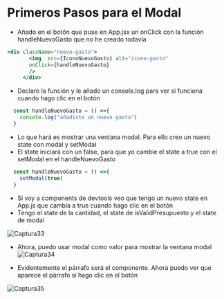 # Primeros Pasos para el Modal

- Añado en el botón que puse en App.jsx un onClick con la función handleNuevoGasto que no he creado todavía
~~~jsx
<div className="nuevo-gasto">
       <img  src={IconoNuevoGasto} alt="icono-gasto"
       onClick={handleNuevoGasto}
       />
     </div>
~~~
- Declaro la función y le añado un console.log para ver si funciona cuando hago clic en el botón
~~~jsx
  const handleNuevoGasto = () =>{
    console.log("añadiste un nuevo gasto")
  }
~~~
- Lo que hará es mostrar una ventana modal. Para ello creo un nuevo state con modal y setModal
- El state iniciará con un false, para que yo cambie el state a true con el setModal en el handleNuevoGasto

~~~jsx
  const handleNuevoGasto = () =>{
    setModal(true)
  }
~~~
- Si voy a components de devtools veo que tengo un nuevo state en App.js que cambia a true cuando hago clic en el botón
- Tengo el state de la cantidad, el state de isValidPresupuesto y el state de modal

![Captura33](./Captura33.png)

- Ahora, puedo usar modal como valor para mostrar la ventana modal
![Captura34](./Captura34.png)

- Evidentemente el párrafo será el componente. Ahora puedo ver que aparece el párrafo si hago clic en el botón

![Captura35](./Captura35.png)